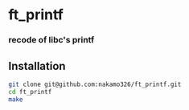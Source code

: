 # ft_printf
### recode of libc's printf



## Installation

```bash
git clone git@github.com:nakamo326/ft_printf.git
cd ft_printf
make
```

